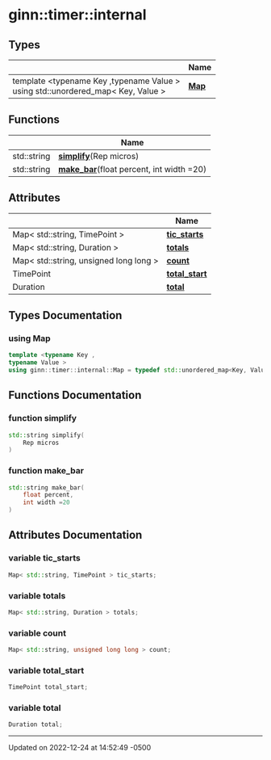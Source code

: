# ginn::timer::internal


## Types

|                | Name           |
| -------------- | -------------- |
| template <typename Key ,typename Value \> <br>using std::unordered_map< Key, Value > | **[Map](api/Namespaces/namespaceginn_1_1timer_1_1internal.md#using-map)**  |

## Functions

|                | Name           |
| -------------- | -------------- |
| std::string | **[simplify](api/Namespaces/namespaceginn_1_1timer_1_1internal.md#function-simplify)**(Rep micros) |
| std::string | **[make_bar](api/Namespaces/namespaceginn_1_1timer_1_1internal.md#function-make_bar)**(float percent, int width =20) |

## Attributes

|                | Name           |
| -------------- | -------------- |
| Map< std::string, TimePoint > | **[tic_starts](api/Namespaces/namespaceginn_1_1timer_1_1internal.md#variable-tic_starts)**  |
| Map< std::string, Duration > | **[totals](api/Namespaces/namespaceginn_1_1timer_1_1internal.md#variable-totals)**  |
| Map< std::string, unsigned long long > | **[count](api/Namespaces/namespaceginn_1_1timer_1_1internal.md#variable-count)**  |
| TimePoint | **[total_start](api/Namespaces/namespaceginn_1_1timer_1_1internal.md#variable-total_start)**  |
| Duration | **[total](api/Namespaces/namespaceginn_1_1timer_1_1internal.md#variable-total)**  |

## Types Documentation

### using Map

```cpp
template <typename Key ,
typename Value >
using ginn::timer::internal::Map = typedef std::unordered_map<Key, Value>;
```



## Functions Documentation

### function simplify

```cpp
std::string simplify(
    Rep micros
)
```


### function make_bar

```cpp
std::string make_bar(
    float percent,
    int width =20
)
```



## Attributes Documentation

### variable tic_starts

```cpp
Map< std::string, TimePoint > tic_starts;
```


### variable totals

```cpp
Map< std::string, Duration > totals;
```


### variable count

```cpp
Map< std::string, unsigned long long > count;
```


### variable total_start

```cpp
TimePoint total_start;
```


### variable total

```cpp
Duration total;
```





-------------------------------

Updated on 2022-12-24 at 14:52:49 -0500